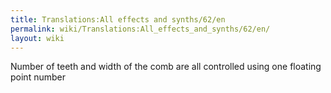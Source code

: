 ```yaml
---
title: Translations:All effects and synths/62/en
permalink: wiki/Translations:All_effects_and_synths/62/en/
layout: wiki
---
```


Number of teeth and width of the comb are all controlled using one
floating point number
